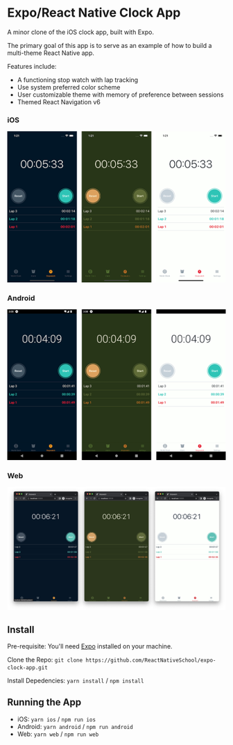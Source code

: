# Expo/React Native Clock App

A minor clone of the iOS clock app, built with Expo.

The primary goal of this app is to serve as an example of how to build a multi-theme React Native app.

Features include:

- A functioning stop watch with lap tracking
- Use system preferred color scheme
- User customizable theme with memory of preference between sessions
- Themed React Navigation v6

### iOS

![iOS Example](./assets/ios.png)

### Android

![Android Example](./assets/android.png)

### Web

![Web Example](./assets/web.png)

## Install

Pre-requisite: You'll need [Expo](https://expo.dev/) installed on your machine.

Clone the Repo: `git clone https://github.com/ReactNativeSchool/expo-clock-app.git`

Install Depedencies: `yarn install` / `npm install`

## Running the App

- iOS: `yarn ios` / `npm run ios`
- Android: `yarn android` / `npm run android`
- Web: `yarn web` / `npm run web`

